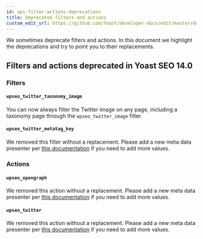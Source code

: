 ```yaml
---
id: api-filter-actions-deprecations
title: Deprecated filters and actions
custom_edit_url: https://github.com/Yoast/developer-docs/edit/master/docs/customization/yoast-seo/deprecations.md
---
```


We sometimes deprecate filters and actions. In this document we highlight the deprecations and try
to point you to their replacements.

## Filters and actions deprecated in Yoast SEO 14.0

### Filters

#### `wpseo_twitter_taxonomy_image`
You can now always filter the Twitter image on any page, including a taxonomy page through the `wpseo_twitter_image` filter.

#### `wpseo_twitter_metatag_key`
We removed this filter without a replacement. Please add a new meta data presenter per [this documentation](https://developer.yoast.com/blog/yoast-seo-14-0-adding-metadata/) if you need to add more values.

### Actions

#### `wpseo_opengraph`
We removed this action without a replacement. Please add a new meta data presenter per [this documentation](https://developer.yoast.com/blog/yoast-seo-14-0-adding-metadata/) if you need to add more values.

#### `wpseo_twitter`
We removed this action without a replacement. Please add a new meta data presenter per [this documentation](https://developer.yoast.com/blog/yoast-seo-14-0-adding-metadata/) if you need to add more values.

